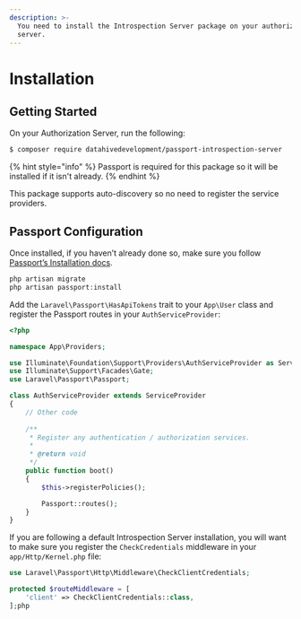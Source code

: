 ```yaml
---
description: >-
  You need to install the Introspection Server package on your authorization
  server.
---
```


# Installation

## Getting Started

On your Authorization Server, run the following:

```bash
$ composer require datahivedevelopment/passport-introspection-server
```

{% hint style="info" %}
 Passport is required for this package so it will be installed if it isn't already.
{% endhint %}

This package supports auto-discovery so no need to register the service providers.

## Passport Configuration

Once installed, if you haven’t already done so, make sure you follow [Passport’s Installation docs](https://laravel.com/docs/7.x/passport#installation).

```php
php artisan migrate
php artisan passport:install
```

Add the `Laravel\Passport\HasApiTokens` trait to your `App\User` class and register the Passport routes in your `AuthServiceProvider`:

```php
<?php

namespace App\Providers;

use Illuminate\Foundation\Support\Providers\AuthServiceProvider as ServiceProvider;
use Illuminate\Support\Facades\Gate;
use Laravel\Passport\Passport;

class AuthServiceProvider extends ServiceProvider
{
    // Other code
    
    /**
     * Register any authentication / authorization services.
     *
     * @return void
     */
    public function boot()
    {
        $this->registerPolicies();

        Passport::routes();
    }
}
```

If you are following a default Introspection Server installation, you will want to make sure you register the `CheckCredentials` middleware in your `app/Http/Kernel.php` file:

```php
use Laravel\Passport\Http\Middleware\CheckClientCredentials;

protected $routeMiddleware = [
    'client' => CheckClientCredentials::class,
];php
```

